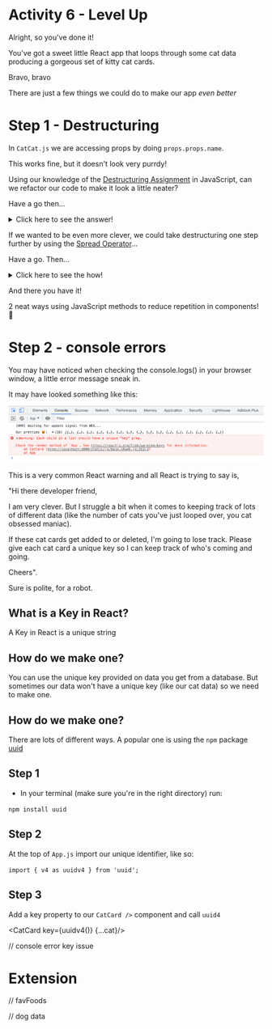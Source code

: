 # Activity 6 - Level Up

Alright, so you've done it!

You've got a sweet little React app that loops through some cat data producing a gorgeous set of kitty cat cards.

Bravo, bravo

There are just a few things we could do to make our app *even better* 

# Step 1 - Destructuring 

In `CatCat.js` we are accessing props by doing `props.props.name`.

This works fine, but it doesn't look very purrdy!

Using our knowledge of the [Destructuring Assignment](https://medium.com/@lcriswell/destructuring-props-in-react-b1c295005ce0) in JavaScript, can we refactor our code to make it look a little neater?

Have a go then...

<details>
<summary>Click here to see the answer!</summary>
<pre>

```
function CatCard(props) {

    const { name, photo, alt, species, favFoods, birthYear } = props.props
    
    return (
        <div className="card">
            <h3 className="card__text card__header">{name}</h3>
            <img className="card__image" src={photo} alt={alt}></img>
            <p className="card__text">Species: {species}</p>
            <p className="card__text">Favourite Food(s): {favFoods}</p>
            <p className="card__text">Birth Year: {birthYear}</p>
        </div>
    )
}

export default CatCard
```

Let's break it down. 🔨

- Whereas before we were using object notation to drill into each piece of data we wanted to access from our cat object, we now use JavaScript destructuring assignment to extract the data we need from props.props

- We can then use these extracted pieces of data throughout our code, without needing to add the extra props.props object dot notation

- This makes our code look cleaner. If this file was huge, it would also result in less repetition. Sweet!


</pre>
</details>

If we wanted to be even more clever, we could take destructuring one step further by using the [Spread Operator](https://sebhastian.com/react-destructuring/)...

Have a go. Then...

<details>
<summary>Click here to see the how!</summary>
<pre>

```
// App.js

<CatCard {...cat}/>


// CatCard.js

function CatCard({ name, photo, alt, species, favFoods, birthYear }) {

    return (
        <div className="card">
            <h3 className="card__text card__header">{name}</h3>
            <img className="card__image" src={photo} alt={alt}></img>
            <p className="card__text">Species: {species}</p>
            <p className="card__text">Favourite Food(s): {favFoods}</p>
            <p className="card__text">Birth Year: {birthYear}</p>
        </div>
    )
}

export default CatCard

```

Let's break it down. 🔨

- Here we use the Spread Operator to loop through the different object properties in `App.js` `<CatCard/>` component `{...cat}`

- Then, in `CatCat.js` we move our Destructuring into our CatCard functions parameters, removing the need to assign these values to props `function CatCard({ name, photo, alt, species, favFoods, birthYear }) {}`

- All three ways of accessing props are perfectly valid. Which one you choose might depend on how much repetition there is in your file. 
If there isn't much repetition you might not want to use destructuring at all. If there is lots of repetition but lots of property values you want to access, putting them in your functions parameters might get a bit long! So it's up to you how you create the cleanest decision. 


</pre>
</details>


And there you have it!

2 neat ways using JavaScript methods to reduce repetition in components! 🙌


# Step 2 - console errors

You may have noticed when checking the console.logs() in your browser window, a little error message sneak in.

It may have looked something like this:

![index.js:1 Warning: Each child in a list should have a unique "key" prop](../public/key-warning.png)

This is a very common React warning and all React is trying to say is,

"Hi there developer friend,

I am very clever. But I struggle a bit when it comes to keeping track of lots of different data (like the number of cats you've just looped over, you cat obsessed maniac). 

If these cat cards get added to or deleted, I'm going to lose track. Please give each cat card a unique key so I can keep track of who's coming and going. 

Cheers".

Sure is polite, for a robot. 

## What is a Key in React?

A Key in React is a unique string

## How do we make one?

You can use the unique key provided on data you get from a database. But sometimes our data won't have a unique key (like our cat data) so we need to make one.

## How do we make one?

There are lots of different ways. A popular one is using the `npm` package [uuid](https://www.npmjs.com/package/uuid)


## Step 1

- In your terminal (make sure you're in the right directory) run:

`npm install uuid`

## Step 2

At the top of `App.js` import our unique identifier, like so:

`import { v4 as uuidv4 } from 'uuid';`

## Step 3

Add a key property to our `CatCard />` component and call `uuid4`

<CatCard key={uuidv4()} {...cat}/>


// console error key issue



# Extension 

// favFoods

// dog data
